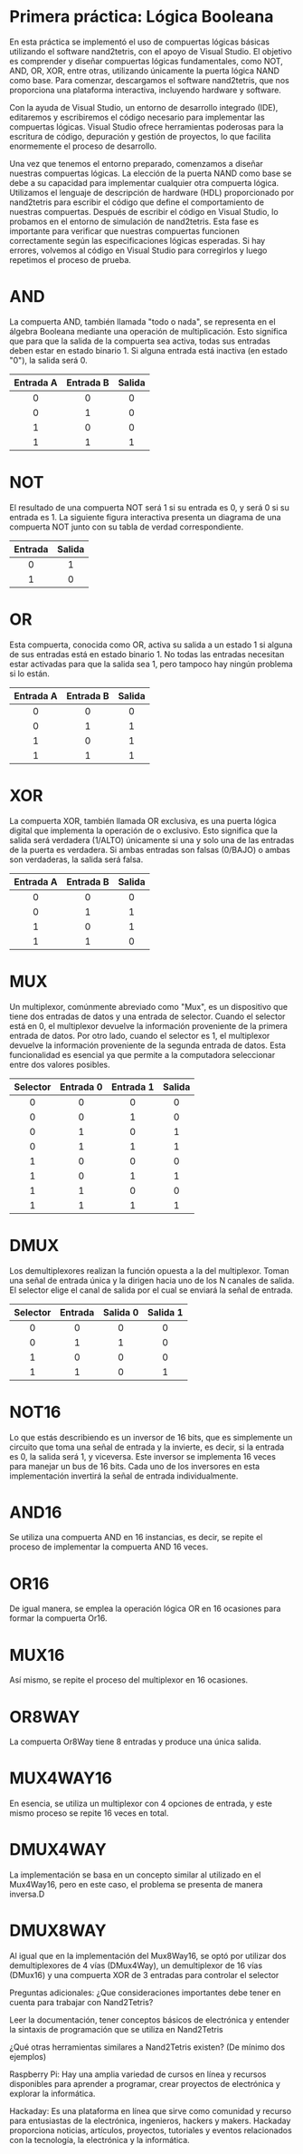 # Primera práctica: Lógica Booleana

En esta práctica se implementó el uso de compuertas lógicas básicas utilizando el software nand2tetris, con el apoyo de Visual Studio. El objetivo es comprender y diseñar compuertas lógicas fundamentales, como NOT, AND, OR, XOR, entre otras, utilizando únicamente la puerta lógica NAND como base. Para comenzar, descargamos el software nand2tetris, que nos proporciona una plataforma interactiva, incluyendo hardware y software.

Con la ayuda de Visual Studio, un entorno de desarrollo integrado (IDE), editaremos y escribiremos el código necesario para implementar las compuertas lógicas. Visual Studio ofrece herramientas poderosas para la escritura de código, depuración y gestión de proyectos, lo que facilita enormemente el proceso de desarrollo.

Una vez que tenemos el entorno preparado, comenzamos a diseñar nuestras compuertas lógicas. La elección de la puerta NAND como base se debe a su capacidad para implementar cualquier otra compuerta lógica. Utilizamos el lenguaje de descripción de hardware (HDL) proporcionado por nand2tetris para escribir el código que define el comportamiento de nuestras compuertas. Después de escribir el código en Visual Studio, lo probamos en el entorno de simulación de nand2tetris. Esta fase es importante para verificar que nuestras compuertas funcionen correctamente según las especificaciones lógicas esperadas. Si hay errores, volvemos al código en Visual Studio para corregirlos y luego repetimos el proceso de prueba.

# AND

La compuerta AND, también llamada "todo o nada", se representa en el álgebra Booleana mediante una operación de multiplicación. Esto significa que para que la salida de la compuerta sea activa, todas sus entradas deben estar en estado binario 1. Si alguna entrada está inactiva (en estado "0"), la salida será 0.

| Entrada A | Entrada B | Salida |
|:---------:|:---------:|:------:|
|     0     |     0     |    0   |
|     0     |     1     |    0   |
|     1     |     0     |    0   |
|     1     |     1     |    1   |

# NOT
El resultado de una compuerta NOT será 1 si su entrada es 0, y será 0 si su entrada es 1. La siguiente figura interactiva presenta un diagrama de una compuerta NOT junto con su tabla de verdad correspondiente.

| Entrada | Salida |
|:-------:|:------:|
|    0    |    1   |
|    1    |    0   |

# OR

Esta compuerta, conocida como OR, activa su salida a un estado 1 si alguna de sus entradas está en estado binario 1. No todas las entradas necesitan estar activadas para que la salida sea 1, pero tampoco hay ningún problema si lo están.

| Entrada A | Entrada B | Salida |
|:---------:|:---------:|:------:|
|     0     |     0     |    0   |
|     0     |     1     |    1   |
|     1     |     0     |    1   |
|     1     |     1     |    1   |

# XOR

La compuerta XOR, también llamada OR exclusiva, es una puerta lógica digital que implementa la operación de o exclusivo. Esto significa que la salida será verdadera (1/ALTO) únicamente si una y solo una de las entradas de la puerta es verdadera. Si ambas entradas son falsas (0/BAJO) o ambas son verdaderas, la salida será falsa.

| Entrada A | Entrada B | Salida |
|:---------:|:---------:|:------:|
|     0     |     0     |    0   |
|     0     |     1     |    1   |
|     1     |     0     |    1   |
|     1     |     1     |    0   |

# MUX

Un multiplexor, comúnmente abreviado como "Mux", es un dispositivo que tiene dos entradas de datos y una entrada de selector. Cuando el selector está en 0, el multiplexor devuelve la información proveniente de la primera entrada de datos. Por otro lado, cuando el selector es 1, el multiplexor devuelve la información proveniente de la segunda entrada de datos. Esta funcionalidad es esencial ya que permite a la computadora seleccionar entre dos valores posibles.

| Selector | Entrada 0 | Entrada 1 | Salida |
|:--------:|:---------:|:---------:|:------:|
|     0    |     0     |     0     |    0   |
|     0    |     0     |     1     |    0   |
|     0    |     1     |     0     |    1   |
|     0    |     1     |     1     |    1   |
|     1    |     0     |     0     |    0   |
|     1    |     0     |     1     |    1   |
|     1    |     1     |     0     |    0   |
|     1    |     1     |     1     |    1   |

# DMUX

Los demultiplexores realizan la función opuesta a la del multiplexor. Toman una señal de entrada única y la dirigen hacia uno de los N canales de salida. El selector elige el canal de salida por el cual se enviará la señal de entrada.

| Selector | Entrada | Salida 0 | Salida 1 |
|:--------:|:-------:|:--------:|:--------:|
|     0    |    0    |    0     |    0     |
|     0    |    1    |    1     |    0     |
|     1    |    0    |    0     |    0     |
|     1    |    1    |    0     |    1     |

# NOT16


Lo que estás describiendo es un inversor de 16 bits, que es simplemente un circuito que toma una señal de entrada y la invierte, es decir, si la entrada es 0, la salida será 1, y viceversa. Este inversor se implementa 16 veces para manejar un bus de 16 bits. Cada uno de los inversores en esta implementación invertirá la señal de entrada individualmente.

# AND16


Se utiliza una compuerta AND en 16 instancias, es decir, se repite el proceso de implementar la compuerta AND 16 veces.

# OR16


De igual manera, se emplea la operación lógica OR en 16 ocasiones para formar la compuerta Or16.

# MUX16

Así mismo, se repite el proceso del multiplexor en 16 ocasiones.

# OR8WAY

La compuerta Or8Way tiene 8 entradas y produce una única salida.

# MUX4WAY16

En esencia, se utiliza un multiplexor con 4 opciones de entrada, y este mismo proceso se repite 16 veces en total.

# DMUX4WAY

La implementación se basa en un concepto similar al utilizado en el Mux4Way16, pero en este caso, el problema se presenta de manera inversa.D

# DMUX8WAY


Al igual que en la implementación del Mux8Way16, se optó por utilizar dos demultiplexores de 4 vías (DMux4Way), un demultiplexor de 16 vías (DMux16) y una compuerta XOR de 3 entradas para controlar el selector


Preguntas adicionales:
¿Que consideraciones importantes debe tener en cuenta para trabajar con Nand2Tetris?

Leer la documentación, tener conceptos básicos de electrónica y entender la sintaxis de programación que se utiliza en Nand2Tetris 


¿Qué otras herramientas similares a Nand2Tetris existen? (De mínimo dos ejemplos)

 Raspberry Pi: Hay una amplia variedad de cursos en línea y recursos disponibles para aprender a programar, crear proyectos de electrónica y explorar la informática.

Hackaday: Es una plataforma en línea que sirve como comunidad y recurso para entusiastas de la electrónica, ingenieros, hackers y makers. Hackaday proporciona noticias, artículos, proyectos, tutoriales y eventos relacionados con la tecnología, la electrónica y la informática.
